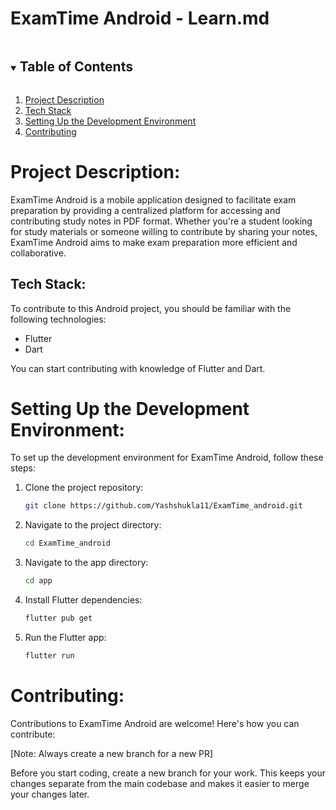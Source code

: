 # ExamTime Android - Learn.md

<details open="open">
  <summary><h2 style="display: inline-block">Table of Contents</h2></summary>
  <ol>
    <li><a href="#1-project-description">Project Description</a></li>
    <li><a href="#2-tech-stack">Tech Stack</a></li>
    <li><a href="#3-setting-up-the-development-environment">Setting Up the Development Environment</a></li>
    <li><a href="#4-contributing">Contributing</a></li>
  </ol>
</details>

# <a name="1-project-description">Project Description:</a>

ExamTime Android is a mobile application designed to facilitate exam preparation by providing a
centralized platform for accessing and contributing study notes in PDF format. Whether you're a
student looking for study materials or someone willing to contribute by sharing your notes, ExamTime
Android aims to make exam preparation more efficient and collaborative.

## <a name="2-tech-stack">Tech Stack:</a>

To contribute to this Android project, you should be familiar with the following technologies:

- Flutter
- Dart

You can start contributing with knowledge of Flutter and Dart.

# <a name="3-setting-up-the-development-environment">Setting Up the Development Environment:</a>

To set up the development environment for ExamTime Android, follow these steps:

1. Clone the project repository:

    ```bash
    git clone https://github.com/Yashshukla11/ExamTime_android.git
    ```

2. Navigate to the project directory:

    ```bash
    cd ExamTime_android
    ```

3. Navigate to the app directory:

    ```bash
    cd app
    ```

4. Install Flutter dependencies:

    ```bash
    flutter pub get
    ```

5. Run the Flutter app:

    ```bash
    flutter run
    ```

# <a name="4-contributing">Contributing:</a>

Contributions to ExamTime Android are welcome! Here's how you can contribute:

[Note: Always create a new branch for a new PR]

Before you start coding, create a new branch for your work. This keeps your changes separate from
the main codebase and makes it easier to merge your changes later.

